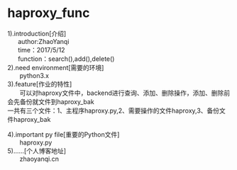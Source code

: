 # haproxy_func  
1).introduction[介绍]  
        author:ZhaoYanqi  
        time：2017/5/12  
        function：search(),add(),delete()  
2).need environment[需要的环境]  
        python3.x  
3).feature[作业的特性]  
        可以对haproxy文件中，backend进行查询、添加、删除操作，添加、删除前会先备份就文件到haproxy_bak  
        一共有三个文件：1、主程序haproxy.py,2、需要操作的文件haproxy,3、备份文件haproxy_bak  
        
4).important py file[重要的Python文件]  
        haproxy.py  
5)......[个人博客地址]  
        zhaoyanqi.cn  

